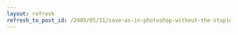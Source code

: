 ```yaml
---
layout: refresh
refresh_to_post_id: /2005/05/31/save-as-in-photoshop-without-the-stupid-copy-in-the-filename
---
```

